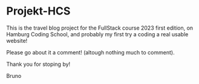 # Projekt-HCS


This is the travel blog project for the FullStack course 2023 first edition, on Hamburg Coding School, and probably my first try a coding a real usable website!

Please go about it a comment! (altough nothing much to comment).

Thank you for stoping by! 

Bruno